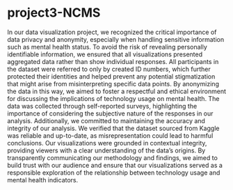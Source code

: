 # project3-NCMS



In our data visualization project, we recognized the critical importance of data privacy and anonymity, especially when handling sensitive information such as mental health status. To avoid the risk of revealing personally identifiable information, we ensured that all visualizations presented aggregated data rather than show individual responses. All participants in the dataset were referred to only by created ID numbers, which further protected their identities and helped prevent any potential stigmatization that might arise from misinterpreting specific data points. By anonymizing the data in this way, we aimed to foster a respectful and ethical environment for discussing the implications of technology usage on mental health. The data was collected through self-reported surveys, highlighting the importance of considering the subjective nature of the responses in our analysis.
Additionally, we committed to maintaining the accuracy and integrity of our analysis. We verified that the dataset sourced from Kaggle was reliable and up-to-date, as misrepresentation could lead to harmful conclusions. Our visualizations were grounded in contextual integrity, providing viewers with a clear understanding of the data’s origins. By transparently communicating our methodology and findings, we aimed to build trust with our audience and ensure that our visualizations served as a responsible exploration of the relationship between technology usage and mental health indicators.
